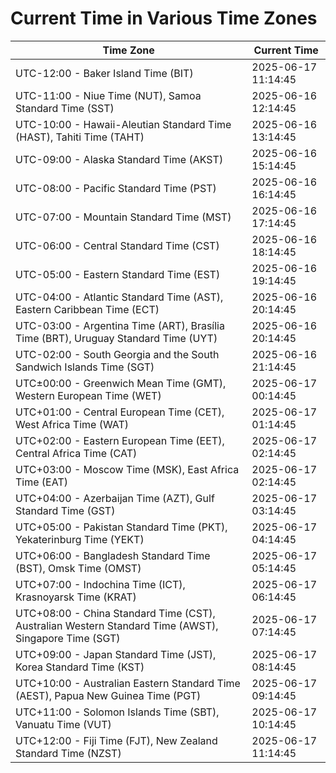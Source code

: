 # Current Time in Various Time Zones

| Time Zone | Current Time |
|-----------|--------------|
| UTC-12:00 - Baker Island Time (BIT) | 2025-06-17 11:14:45 |
| UTC-11:00 - Niue Time (NUT), Samoa Standard Time (SST) | 2025-06-16 12:14:45 |
| UTC-10:00 - Hawaii-Aleutian Standard Time (HAST), Tahiti Time (TAHT) | 2025-06-16 13:14:45 |
| UTC-09:00 - Alaska Standard Time (AKST) | 2025-06-16 15:14:45 |
| UTC-08:00 - Pacific Standard Time (PST) | 2025-06-16 16:14:45 |
| UTC-07:00 - Mountain Standard Time (MST) | 2025-06-16 17:14:45 |
| UTC-06:00 - Central Standard Time (CST) | 2025-06-16 18:14:45 |
| UTC-05:00 - Eastern Standard Time (EST) | 2025-06-16 19:14:45 |
| UTC-04:00 - Atlantic Standard Time (AST), Eastern Caribbean Time (ECT) | 2025-06-16 20:14:45 |
| UTC-03:00 - Argentina Time (ART), Brasília Time (BRT), Uruguay Standard Time (UYT) | 2025-06-16 20:14:45 |
| UTC-02:00 - South Georgia and the South Sandwich Islands Time (SGT) | 2025-06-16 21:14:45 |
| UTC±00:00 - Greenwich Mean Time (GMT), Western European Time (WET) | 2025-06-17 00:14:45 |
| UTC+01:00 - Central European Time (CET), West Africa Time (WAT) | 2025-06-17 01:14:45 |
| UTC+02:00 - Eastern European Time (EET), Central Africa Time (CAT) | 2025-06-17 02:14:45 |
| UTC+03:00 - Moscow Time (MSK), East Africa Time (EAT) | 2025-06-17 02:14:45 |
| UTC+04:00 - Azerbaijan Time (AZT), Gulf Standard Time (GST) | 2025-06-17 03:14:45 |
| UTC+05:00 - Pakistan Standard Time (PKT), Yekaterinburg Time (YEKT) | 2025-06-17 04:14:45 |
| UTC+06:00 - Bangladesh Standard Time (BST), Omsk Time (OMST) | 2025-06-17 05:14:45 |
| UTC+07:00 - Indochina Time (ICT), Krasnoyarsk Time (KRAT) | 2025-06-17 06:14:45 |
| UTC+08:00 - China Standard Time (CST), Australian Western Standard Time (AWST), Singapore Time (SGT) | 2025-06-17 07:14:45 |
| UTC+09:00 - Japan Standard Time (JST), Korea Standard Time (KST) | 2025-06-17 08:14:45 |
| UTC+10:00 - Australian Eastern Standard Time (AEST), Papua New Guinea Time (PGT) | 2025-06-17 09:14:45 |
| UTC+11:00 - Solomon Islands Time (SBT), Vanuatu Time (VUT) | 2025-06-17 10:14:45 |
| UTC+12:00 - Fiji Time (FJT), New Zealand Standard Time (NZST) | 2025-06-17 11:14:45 |
